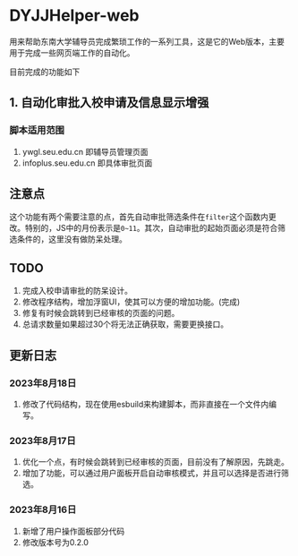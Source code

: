 <!--
 * @Author: Qisumi 940858763@qq.com
 * @Date: 2023-08-16 20:01:17
 * @LastEditors: Qisumi 940858763@qq.com
 * @LastEditTime: 2023-08-18 10:17:42
 * @FilePath: \DYJJHelper\README.md
 * @Description: 
 * 
-->
# DYJJHelper-web

用来帮助东南大学辅导员完成繁琐工作的一系列工具，这是它的Web版本，主要用于完成一些网页端工作的自动化。

目前完成的功能如下

## 1. 自动化审批入校申请及信息显示增强

### 脚本适用范围
1. ywgl.seu.edu.cn 即辅导员管理页面
2. infoplus.seu.edu.cn 即具体审批页面

## 注意点
这个功能有两个需要注意的点，首先自动审批筛选条件在`filter`这个函数内更改。特别的，JS中的月份表示是`0~11`。其次，自动审批的起始页面必须是符合筛选条件的，这里没有做防呆处理。


## TODO
1. 完成入校申请审批的防呆设计。
2. 修改程序结构，增加浮窗UI，使其可以方便的增加功能。(完成)
3. 修复有时候会跳转到已经审核的页面的问题。
4. 总请求数量如果超过30个将无法正确获取，需要更换接口。

## 更新日志

### 2023年8月18日
1. 修改了代码结构，现在使用esbuild来构建脚本，而非直接在一个文件内编写。
### 2023年8月17日
1. 优化一个点，有时候会跳转到已经审核的页面，目前没有了解原因，先跳走。
2. 增加了功能，可以通过用户面板开启自动审核模式，并且可以选择是否进行筛选。
### 2023年8月16日
1. 新增了用户操作面板部分代码
2. 修改版本号为0.2.0

